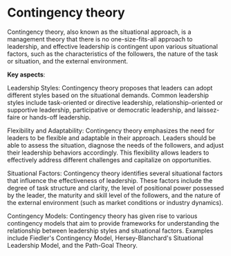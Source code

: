 # Contingency theory

Contingency theory, also known as the situational approach, is a management theory that there is no one-size-fits-all approach to leadership, and effective leadership is contingent upon various situational factors, such as the characteristics of the followers, the nature of the task or situation, and the external environment.

**Key aspects**:

Leadership Styles: Contingency theory proposes that leaders can adopt different styles based on the situational demands. Common leadership styles include task-oriented or directive leadership, relationship-oriented or supportive leadership, participative or democratic leadership, and laissez-faire or hands-off leadership.

Flexibility and Adaptability: Contingency theory emphasizes the need for leaders to be flexible and adaptable in their approach. Leaders should be able to assess the situation, diagnose the needs of the followers, and adjust their leadership behaviors accordingly. This flexibility allows leaders to effectively address different challenges and capitalize on opportunities.

Situational Factors: Contingency theory identifies several situational factors that influence the effectiveness of leadership. These factors include the degree of task structure and clarity, the level of positional power possessed by the leader, the maturity and skill level of the followers, and the nature of the external environment (such as market conditions or industry dynamics).

Contingency Models: Contingency theory has given rise to various contingency models that aim to provide frameworks for understanding the relationship between leadership styles and situational factors. Examples include Fiedler's Contingency Model, Hersey-Blanchard's Situational Leadership Model, and the Path-Goal Theory.
